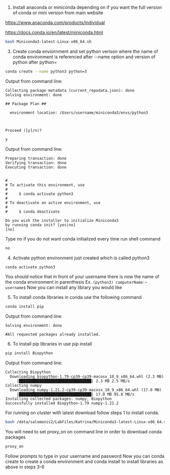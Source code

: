 

1. Install anaconda or miniconda depending on if you want the full version of conda or mini version from main website

https://www.anaconda.com/products/individual

https://docs.conda.io/en/latest/miniconda.html

```bash 
bash Miniconda3-latest-Linux-x86_64.sh
```

3. Create conda enviornment and set python verison where the name of conda environment is referenced after -–name option and version of python after python=

```bash 
conda create --name python3 python=3
```

Output from command line:
```
Collecting package metadata (current_repodata.json): done
Solving environment: done

## Package Plan ##

  environment location: /Users/username/miniconda3/envs/python3



Proceed ([y]/n)?
```

```bash 
y
```


Output from command line:
```
Preparing transaction: done
Verifying transaction: done
Executing transaction: done


#
# To activate this environment, use
#
#     $ conda activate python3
#
# To deactivate an active environment, use
#
#     $ conda deactivate

Do you wish the installer to initialize Miniconda3
by running conda init? [yes|no]
[no]
```
Type no if you do not want conda initialized every time run shell command
```bash 
no
```

4. Activate python environment just created which is called python3
```bash 
conda activate python3
```

You should notice that in front of your username there is now the name of the conda environment in parenthesis
Ex. ```(python3) computerName:~ username$```
Now you can install any library you would like

5. To install conda libraries in conda use the following command
```bash 
conda install pip
```

Output from command line:
```Collecting package metadata (current_repodata.json): done
Solving environment: done

#All requested packages already installed.
```




6. To install pip libraries in use pip install
```bash
pip install Biopython
```

Output from command line:
```
Collecting Biopython
  Downloading biopython-1.79-cp39-cp39-macosx_10_9_x86_64.whl (2.3 MB)
     |████████████████████████████████| 2.3 MB 2.5 MB/s
Collecting numpy
  Downloading numpy-1.21.2-cp39-cp39-macosx_10_9_x86_64.whl (17.0 MB)
     |████████████████████████████████| 17.0 MB 95.8 MB/s
Installing collected packages: numpy, Biopython
Successfully installed Biopython-1.79 numpy-1.21.2
```



For running on cluster with latest download follow steps 1 to install conda. 

```bash 
bash /data/salomonis2/LabFiles/Katrina/Miniconda3-latest-Linux-x86_64.sh
```
You will need to set proxy_on on command line in order to download conda packages

```bash 
proxy_on
```
Follow prompts to type in your username and password
Now you can conda create to create a conda environment and conda install to install libraries as above in steps 3-6
